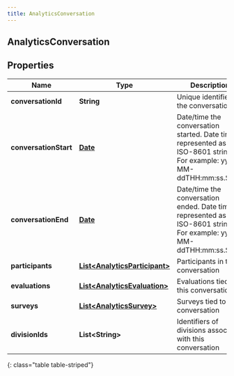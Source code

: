 ```yaml
---
title: AnalyticsConversation
---
```

## AnalyticsConversation


## Properties

| Name | Type | Description | Notes |
| ------------ | ------------- | ------------- | ------------- |
| **conversationId** | **String** | Unique identifier for the conversation |  [optional] |
| **conversationStart** | [**Date**](Date.html) | Date/time the conversation started. Date time is represented as an ISO-8601 string. For example: yyyy-MM-ddTHH:mm:ss.SSSZ |  [optional] |
| **conversationEnd** | [**Date**](Date.html) | Date/time the conversation ended. Date time is represented as an ISO-8601 string. For example: yyyy-MM-ddTHH:mm:ss.SSSZ |  [optional] |
| **participants** | [**List&lt;AnalyticsParticipant&gt;**](AnalyticsParticipant.html) | Participants in the conversation |  [optional] |
| **evaluations** | [**List&lt;AnalyticsEvaluation&gt;**](AnalyticsEvaluation.html) | Evaluations tied to this conversation |  [optional] |
| **surveys** | [**List&lt;AnalyticsSurvey&gt;**](AnalyticsSurvey.html) | Surveys tied to this conversation |  [optional] |
| **divisionIds** | **List&lt;String&gt;** | Identifiers of divisions associated with this conversation |  [optional] |
{: class="table table-striped"}



